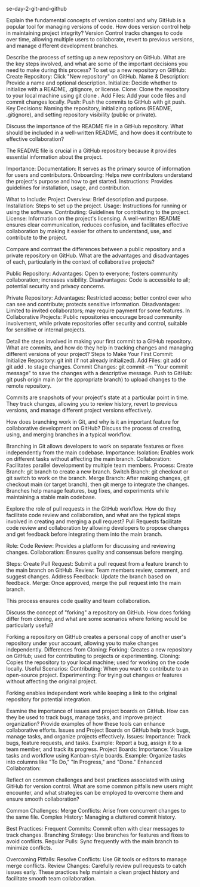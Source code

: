 se-day-2-git-and-github

Explain the fundamental concepts of version control and why GitHub is a popular tool for managing versions of code. How does version control help in maintaining project integrity?
Version Control tracks changes to code over time, allowing multiple users to collaborate, revert to previous versions, and manage different development branches.

Describe the process of setting up a new repository on GitHub. What are the key steps involved, and what are some of the important decisions you need to make during this process?
To set up a new repository on GitHub:
Create Repository: Click "New repository" on GitHub.
Name & Description: Provide a name and optional description.
Initialize: Decide whether to initialize with a README, .gitignore, or license.
Clone: Clone the repository to your local machine using git clone <repository-url>.
Add Files: Add your code files and commit changes locally.
Push: Push the commits to GitHub with git push.
Key Decisions: Naming the repository, initializing options (README, .gitignore), and setting repository visibility (public or private).

Discuss the importance of the README file in a GitHub repository. What should be included in a well-written README, and how does it contribute to effective collaboration?


The README file is crucial in a GitHub repository because it provides essential information about the project.

Importance:
Documentation: It serves as the primary source of information for users and contributors.
Onboarding: Helps new contributors understand the project's purpose and how to get started.
Instructions: Provides guidelines for installation, usage, and contribution.



What to Include:
Project Overview: Brief description and purpose.
Installation: Steps to set up the project.
Usage: Instructions for running or using the software.
Contributing: Guidelines for contributing to the project.
License: Information on the project's licensing.
A well-written README ensures clear communication, reduces confusion, and facilitates effective collaboration by making it easier for others to understand, use, and contribute to the project.

Compare and contrast the differences between a public repository and a private repository on GitHub. What are the advantages and disadvantages of each, particularly in the context of collaborative projects?

Public Repository:
Advantages: Open to everyone; fosters community collaboration; increases visibility.
Disadvantages: Code is accessible to all; potential security and privacy concerns.

Private Repository:
Advantages: Restricted access; better control over who can see and contribute; protects sensitive information.
Disadvantages: Limited to invited collaborators; may require payment for some features.
In Collaborative Projects: Public repositories encourage broad community involvement, while private repositories offer security and control, suitable for sensitive or internal projects.

Detail the steps involved in making your first commit to a GitHub repository. What are commits, and how do they help in tracking changes and managing different versions of your project?
Steps to Make Your First Commit:
Initialize Repository: git init (if not already initialized).
Add Files: git add <file-name> or git add . to stage changes.
Commit Changes: git commit -m "Your commit message" to save the changes with a descriptive message.
Push to GitHub: git push origin main (or the appropriate branch) to upload changes to the remote repository.

Commits are snapshots of your project's state at a particular point in time. They track changes, allowing you to review history, revert to previous versions, and manage different project versions effectively.

How does branching work in Git, and why is it an important feature for collaborative development on GitHub? Discuss the process of creating, using, and merging branches in a typical workflow.

Branching in Git allows developers to work on separate features or fixes independently from the main codebase.
Importance:
Isolation: Enables work on different tasks without affecting the main branch.
Collaboration: Facilitates parallel development by multiple team members.
Process:
Create Branch: git branch <branch-name> to create a new branch.
Switch Branch: git checkout <branch-name> or git switch <branch-name> to work on the branch.
Merge Branch: After making changes, git checkout main (or target branch), then git merge <branch-name> to integrate the changes.
Branches help manage features, bug fixes, and experiments while maintaining a stable main codebase.

Explore the role of pull requests in the GitHub workflow. How do they facilitate code review and collaboration, and what are the typical steps involved in creating and merging a pull request?
Pull Requests facilitate code review and collaboration by allowing developers to propose changes and get feedback before integrating them into the main branch.

Role:
Code Review: Provides a platform for discussing and reviewing changes.
Collaboration: Ensures quality and consensus before merging.


Steps:
Create Pull Request: Submit a pull request from a feature branch to the main branch on GitHub.
Review: Team members review, comment, and suggest changes.
Address Feedback: Update the branch based on feedback.
Merge: Once approved, merge the pull request into the main branch.

This process ensures code quality and team collaboration.

Discuss the concept of "forking" a repository on GitHub. How does forking differ from cloning, and what are some scenarios where forking would be particularly useful?

Forking a repository on GitHub creates a personal copy of another user's repository under your account, allowing you to make changes independently.
Differences from Cloning:
Forking: Creates a new repository on GitHub; used for contributing to projects or experimenting.
Cloning: Copies the repository to your local machine; used for working on the code locally.
Useful Scenarios:
Contributing: When you want to contribute to an open-source project.
Experimenting: For trying out changes or features without affecting the original project.

Forking enables independent work while keeping a link to the original repository for potential integration.

Examine the importance of issues and project boards on GitHub. How can they be used to track bugs, manage tasks, and improve project organization? Provide examples of how these tools can enhance collaborative efforts.
Issues and Project Boards on GitHub help track bugs, manage tasks, and organize projects effectively.
Issues:
Importance: Track bugs, feature requests, and tasks.
Example: Report a bug, assign it to a team member, and track its progress.
Project Boards:
Importance: Visualize tasks and workflow using Kanban-style boards.
Example: Organize tasks into columns like "To Do," "In Progress," and "Done."
Enhanced Collaboration:

Reflect on common challenges and best practices associated with using GitHub for version control. What are some common pitfalls new users might encounter, and what strategies can be employed to overcome them and ensure smooth collaboration?

Common Challenges:
Merge Conflicts: Arise from concurrent changes to the same file.
Complex History: Managing a cluttered commit history.

Best Practices:
Frequent Commits: Commit often with clear messages to track changes.
Branching Strategy: Use branches for features and fixes to avoid conflicts.
Regular Pulls: Sync frequently with the main branch to minimize conflicts.

Overcoming Pitfalls:
Resolve Conflicts: Use Git tools or editors to manage merge conflicts.
Review Changes: Carefully review pull requests to catch issues early.
These practices help maintain a clean project history and facilitate smooth team collaboration.
